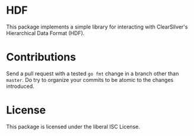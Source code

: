 # HDF

This package implements a simple library for interacting with
ClearSilver's Hierarchical Data Format (HDF).

# Contributions

Send a pull request with a tested `go fmt` change in a branch other than
`master`.  Do try to organize your commits to be atomic to the changes
introduced.

# License

This package is licensed under the liberal ISC License.

